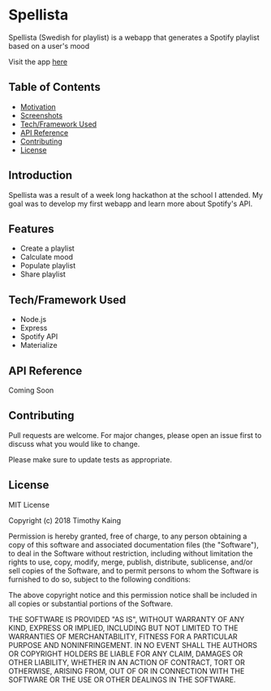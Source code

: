 # Spellista

Spellista (Swedish for playlist) is a webapp that generates a Spotify playlist based on a user's mood

Visit the app [here](https://spellista.herokuapp.com)

## Table of Contents
- [Motivation](#motivation)
- [Screenshots](#screenshots)
- [Tech/Framework Used](#tech/framework-used)
- [API Reference](#api-reference)
- [Contributing](#contributing)
- [License](#license)

## Introduction

Spellista was a result of a week long hackathon at the school I attended. My goal was to develop my first webapp and learn more about Spotify's API.

## Features

- Create a playlist
- Calculate mood
- Populate playlist
- Share playlist

## Tech/Framework Used

- Node.js
- Express
- Spotify API
- Materialize

## API Reference

Coming Soon

## Contributing
Pull requests are welcome. For major changes, please open an issue first to discuss what you would like to change.

Please make sure to update tests as appropriate.

## License
MIT License

Copyright (c) 2018 Timothy Kaing

Permission is hereby granted, free of charge, to any person obtaining a copy
of this software and associated documentation files (the "Software"), to deal
in the Software without restriction, including without limitation the rights
to use, copy, modify, merge, publish, distribute, sublicense, and/or sell
copies of the Software, and to permit persons to whom the Software is
furnished to do so, subject to the following conditions:

The above copyright notice and this permission notice shall be included in all
copies or substantial portions of the Software.

THE SOFTWARE IS PROVIDED "AS IS", WITHOUT WARRANTY OF ANY KIND, EXPRESS OR
IMPLIED, INCLUDING BUT NOT LIMITED TO THE WARRANTIES OF MERCHANTABILITY,
FITNESS FOR A PARTICULAR PURPOSE AND NONINFRINGEMENT. IN NO EVENT SHALL THE
AUTHORS OR COPYRIGHT HOLDERS BE LIABLE FOR ANY CLAIM, DAMAGES OR OTHER
LIABILITY, WHETHER IN AN ACTION OF CONTRACT, TORT OR OTHERWISE, ARISING FROM,
OUT OF OR IN CONNECTION WITH THE SOFTWARE OR THE USE OR OTHER DEALINGS IN THE
SOFTWARE.
